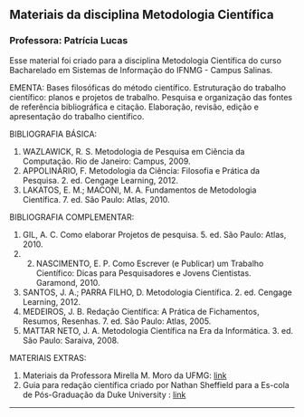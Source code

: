 ## Materiais da disciplina Metodologia Científica
### **Professora: Patrícia Lucas**  

Esse material foi criado para a disciplina Metodologia Científica do curso Bacharelado em Sistemas de Informação do IFNMG - Campus Salinas.

EMENTA: Bases filosóficas do método científico. Estruturação do trabalho científico: planos e projetos de trabalho. Pesquisa e organização das fontes de referência bibliográfica e citação. Elaboração, revisão, edição e apresentação do trabalho científico.

BIBLIOGRAFIA BÁSICA: 
1. WAZLAWICK, R. S. Metodologia de Pesquisa em Ciência da Computação. Rio de Janeiro: Campus, 2009.
2. APPOLINÁRIO, F. Metodologia da Ciência: Filosofia e Prática da Pesquisa. 2. ed. Cengage Learning, 2012.
3. LAKATOS, E. M.; MACONI, M. A. Fundamentos de Metodologia Científica. 7. ed. São Paulo: Atlas, 2010.

BIBLIOGRAFIA COMPLEMENTAR:
1. GIL, A. C. Como elaborar Projetos de pesquisa. 5. ed. São Paulo: Atlas, 2010.
2. 2. NASCIMENTO, E. P. Como Escrever (e Publicar) um Trabalho Científico: Dicas para Pesquisadores e Jovens Cientistas. Garamond, 2010.
3. SANTOS, J. A.; PARRA FILHO, D. Metodologia Científica. 2. ed. Cengage Learning, 2012.
4. MEDEIROS, J. B. Redação Científica: A Prática de Fichamentos, Resumos, Resenhas. 7. ed. São Paulo: Atlas, 2005.
5. MATTAR NETO, J. A. Metodologia Científica na Era da Informática. 3. ed. São Paulo: Saraiva, 2008.

MATERIAIS EXTRAS:
1. Materiais da Professora Mirella M. Moro da UFMG: [link](https://homepages.dcc.ufmg.br/~mirella/doku.php.)
2. Guia para redação científica criado por Nathan Sheffield para a Es-cola de Pós-Graduação da Duke University : [link](https://sites.duke.edu/scientificwriting/)


------
